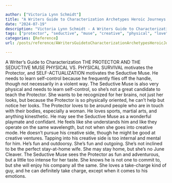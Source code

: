 ```yaml
---

author: ["Victoria Lynn Schmidt"]
title: "A Writers Guide to Characterization Archetypes Heroic Journeys and Other Elements of Dynamic Character Development - part0010_split_012.html"
date: "2024-07-19"
description: "Victoria Lynn Schmidt - A Writers Guide to Characterization Archetypes Heroic Journeys and Other Elements of Dynamic Character Development"
tags: ["protector", "seductive", "muse", "creative", "physical", "love", "fun", "motivates", "need", "learn", "though", "look", "may", "see", "like", "side", "writer", "guide", "characterization", "v", "survival", "frequently", "fly", "handle", "necessarily"]
categories: [Reference]
url: /posts/reference/AWritersGuidetoCharacterizationArchetypesHeroicJourneysandOtherElementsofDynamicCharacterDevelopment-part0010split012html

---
```



A Writer’s Guide to Characterization
 THE PROTECTOR AND THE SEDUCTIVE MUSE
PHYSICAL VS. PHYSICAL
SURVIVAL motivates the Protector, and SELF-ACTUALIZATION motivates the Seductive Muse. He needs to learn self-control because he frequently flies off the handle, though not necessarily in a violent way. The Seductive Muse is also very physical and needs to learn self-control, so she’s not a great candidate to teach the Protector. She wants to be recognized for her brains, not just her looks, but because the Protector is so physically oriented, he can’t help but notice her looks.
The Protector loves to be around people who are in touch with their bodies, especially a woman. He loves sports, martial arts, and anything kinesthetic.
He may see the Seductive Muse as a wonderful playmate and confidant. He feels like she understands him and like they operate on the same wavelength, but not when she goes into creative mode. He doesn’t pursue his creative side, though he might be good at creative ventures. Tapping into his creative side is too internal and mental for him. He’s fun and outdoorsy. She’s fun and outgoing.
She’s not inclined to be the perfect stay-at-home wife. She may stay home, but she’s no June Cleaver. The Seductive Muse sees the Protector as fun and adventurous, but a little too intense for her taste. She knows he is not one to commit to, but she will enjoy his company all the same. She loves a take-charge kind of guy, and he can definitely take charge, except when it comes to his emotions.

